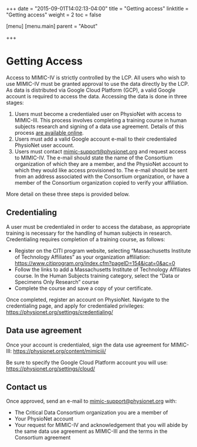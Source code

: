 +++
date = "2015-09-01T14:02:13-04:00"
title = "Getting access"
linktitle = "Getting access"
weight = 2
toc = false

[menu]
  [menu.main]
    parent = "About"

+++

# Getting Access

Access to MIMIC-IV is strictly controlled by the LCP. All users who wish to use MIMIC-IV must be granted approval to use the data directly by the LCP. As data is distributed via Google Cloud Platform (GCP), a valid Google account is required to access the data. Accessing the data is done in three stages:

1. Users must become a credentialed user on PhysioNet with access to MIMIC-III. This process involves completing a training course in human subjects research and signing of a data use agreement. Details of this process [are available online](https://mimic.physiont.org/gettingstarted/access).
2. Users must add a valid Google account e-mail to their credentialed PhysioNet user account.
3. Users must contact mimic-support@physionet.org and request access to MIMIC-IV. The e-mail should state the name of the Consortium organization of which they are a member, and the PhysioNet account to which they would like access provisioned to. The e-mail should be sent from an address associated with the Consortium organization, or have a member of the Consortium organization copied to verify your affiliation.

More detail on these three steps is provided below.

## Credentialing

A user must be credentialed in order to access the database, as appropriate training is necessary for the handling of human subjects in research.
Credentialing requires completion of a training course, as follows:

- Register on the CITI program website, selecting “Massachusetts Institute of Technology Affiliates” as your organization affiliation: https://www.citiprogram.org/index.cfm?pageID=154&icat=0&ac=0
- Follow the links to add a Massachusetts Institute of Technology Affiliates course. In the Human Subjects training category, select the “Data or Specimens Only Research” course
- Complete the course and save a copy of your certificate.

Once completed, register an account on PhysioNet. Navigate to the credentialing page, and apply for credentialed privileges: https://physionet.org/settings/credentialing/

## Data use agreement

Once your account is credentialed, sign the data use agreement for MIMIC-III: https://physionet.org/content/mimiciii/

Be sure to specify the Google Cloud Platform account you will use: https://physionet.org/settings/cloud/

## Contact us

Once approved, send an e-mail to mimic-support@physionet.org with:

- The Critical Data Consortium organization you are a member of
- Your PhysioNet account
- Your request for MIMIC-IV and acknowledgement that you will abide by the same data use agreement as MIMIC-III and the terms in the Consortium agreement